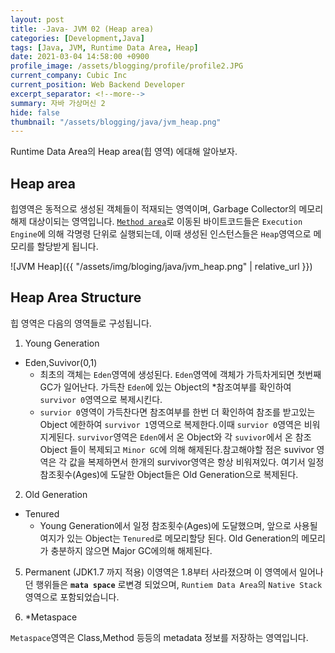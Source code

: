 ```yaml
---
layout: post
title: -Java- JVM 02 (Heap area)
categories: [Development,Java]
tags: [Java, JVM, Runtime Data Area, Heap]
date: 2021-03-04 14:58:00 +0900
profile_image: /assets/blogging/profile/profile2.JPG
current_company: Cubic Inc
current_position: Web Backend Developer
excerpt_separator: <!--more-->
summary: 자바 가상머신 2
hide: false
thumbnail: "/assets/blogging/java/jvm_heap.png"
---
```

Runtime Data Area의 Heap area(힙 영역) 에대해 알아보자.
<!--more-->
## Heap area

힙영역은 동적으로 생성된 객체들이 적재되는 영역이며, Garbage Collector의 메모리 해제 대상이되는 영역입니다. [`Method area`](https://kimchi-dev.github.io/posts/Java_JVM01/#1-method-area)로 이동된 바이트코드들은 `Execution Engine`에 의해 각명령 단위로 실행되는데, 이때 생성된 인스턴스들은 `Heap`영역으로 메모리를 할당받게 됩니다.


![JVM Heap]({{ "/assets/img/bloging/java/jvm_heap.png" | relative_url }})

## Heap Area Structure

힙 영역은 다음의 영역들로 구성됩니다.
1. Young Generation
- Eden,Suvivor(0,1)
    - 최초의 객체는  `Eden`영역에 생성된다. `Eden`영역에 객체가 가득차게되면 첫번째 GC가 일어난다. 가득찬 `Eden`에 있는 Object의 *참조여부를 확인하여 `survivor 0`영역으로 복제시킨다.
    - `survior 0`영역이 가득찬다면 참조여부를 한번 더 확인하여 참조를 받고있는 Object 에한하여 `survivor 1`영역으로 복제한다.이때 `survior 0`영역은 비워지게된다. `survivor`영역은 `Eden`에서 온 Object와 각 `suvivor`에서 온 참조Object 들이 복제되고 `Minor GC`에 의해 해제된다.참고해야할 점은 suvivor 영역은 각 값을 복제하면서 한개의 survivor영역은 항상 비워져있다.  여기서 일정 참조횟수(Ages)에 도달한 Object들은 Old Generation으로 복제된다.

2. Old Generation
- Tenured
    - Young Generation에서 일정 참조횟수(Ages)에 도달했으며, 앞으로 사용될 여지가 있는 Object는 `Tenured`로 메모리할당 된다. Old Generation의 메모리가 충분하지 않으면 Major GC에의해 해제된다.

5. Permanent (JDK1.7 까지 적용)
   이영역은 1.8부터 사라졌으며 이 영역에서 일어나던 행위들은 **`mata space`** 로변경 되었으며,
   `Runtiem Data Area`의 `Native Stack`영역으로 포함되었습니다.

5. *Metaspace

`Metaspace`영역은 Class,Method 등등의 metadata 정보를 저장하는 영역입니다.

